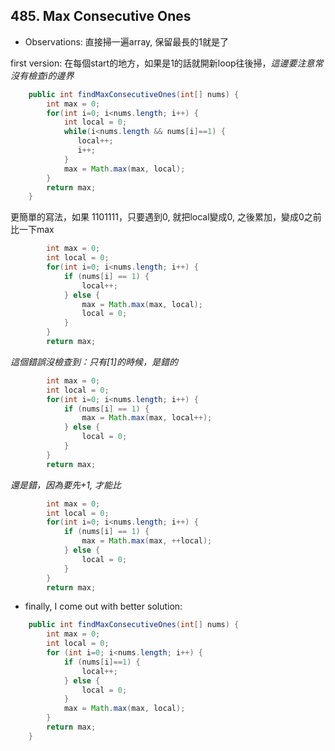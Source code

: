 ## 485. Max Consecutive Ones

* Observations: 直接掃一遍array, 保留最長的1就是了


first version: 在每個start的地方，如果是1的話就開新loop往後掃，*這邊要注意常沒有檢查i的邊界*

```java
    public int findMaxConsecutiveOnes(int[] nums) {
        int max = 0;
        for(int i=0; i<nums.length; i++) {
            int local = 0;
            while(i<nums.length && nums[i]==1) {
               local++;
               i++;
            }
            max = Math.max(max, local);
        }
        return max;
    }
```

更簡單的寫法，如果
1101111，只要遇到0, 就把local變成0, 之後累加，變成0之前比一下max

```java
        int max = 0;
        int local = 0;
        for(int i=0; i<nums.length; i++) {
            if (nums[i] == 1) {
                local++;
            } else {
                max = Math.max(max, local);
                local = 0;
            }
        }
        return max;
```

*這個錯誤沒檢查到：只有[1]的時候，是錯的*

```java
        int max = 0;
        int local = 0;
        for(int i=0; i<nums.length; i++) {
            if (nums[i] == 1) {
                max = Math.max(max, local++);
            } else {
                local = 0;
            }
        }
        return max;
```

*還是錯，因為要先+1, 才能比*

```java
        int max = 0;
        int local = 0;
        for(int i=0; i<nums.length; i++) {
            if (nums[i] == 1) {
                max = Math.max(max, ++local);
            } else {
                local = 0;
            }
        }
        return max;
```

* finally, I come out with better solution:

```java
    public int findMaxConsecutiveOnes(int[] nums) {
        int max = 0;
        int local = 0;
        for (int i=0; i<nums.length; i++) {
            if (nums[i]==1) {
                local++;
            } else {
                local = 0;
            }
            max = Math.max(max, local);
        }
        return max;
    }
```

